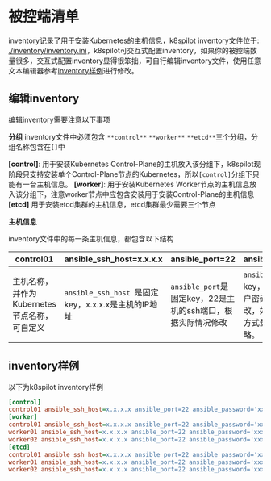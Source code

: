 # 被控端清单
inventory记录了用于安装Kubernetes的主机信息，k8spilot inventory文件位于: [./inventory/inventory.ini](../../inventory/inventory.ini)，k8spilot可交互式配置inventory，如果你的被控端数量很多，交互式配置inventory显得很笨拙，可自行编辑inventory文件，使用任意文本编辑器参考[inventory样例](#inventory样例)进行修改。

## 编辑inventory

编辑inventory需要注意以下事项

**分组**
inventory文件中必须包含 `**control**` `**worker**` `**etcd**`三个分组，分组名称包含在`[]`中

**[control]**: 用于安装Kubernetes Control-Plane的主机放入该分组下，k8spilot现阶段只支持安装单个Control-Plane节点的Kubernetes，所以`[control]`分组下只能有一台主机信息。
**[worker]**: 用于安装Kubernetes Worker节点的主机信息放入该分组下，注意worker节点中应包含安装用于安装Control-Plane的主机信息
**[etcd]** 用于安装etcd集群的主机信息，etcd集群最少需要三个节点

**主机信息**

inventory文件中的每一条主机信息，都包含以下结构

| control01 | ansible_ssh_host=x.x.x.x | ansible_port=22 | ansible_password='xxxx' |
| - | - | - | - |
| 主机名称，并作为Kubernetes节点名称，可自定义 | `ansible_ssh_host `是固定key，x.x.x.x是主机的IP地址 | `ansible_port`是固定key，22是主机的ssh端口，根据实际情况修改 | `ansible_password`是固定key，xxxx是主机的root用户密码，根据实际情况修改，如果主控端通过公私钥方式登录主机，密码可省略。 |

## inventory样例

以下为k8spilot inventory样例

```ini
[control]
control01 ansible_ssh_host=x.x.x.x ansible_port=22 ansible_password='xxxx'
[worker]
control01 ansible_ssh_host=x.x.x.x ansible_port=22 ansible_password='xxxx'
worker01 ansible_ssh_host=x.x.x.x ansible_port=22 ansible_password='xxxx'
worker02 ansible_ssh_host=x.x.x.x ansible_port=22 ansible_password='xxxx'
[etcd]
control01 ansible_ssh_host=x.x.x.x ansible_port=22 ansible_password='xxxx'
worker01 ansible_ssh_host=x.x.x.x ansible_port=22 ansible_password='xxxx'
worker02 ansible_ssh_host=x.x.x.x ansible_port=22 ansible_password='xxxx'
```
